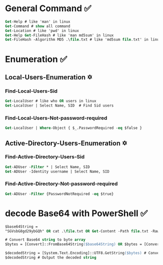 # General Command ✅
```ps
Get-Help # like 'man' in linux
Get-Command # show all command
Get-Location # like 'pwd' in linux
Get-Help Get-FileHash # like 'man md5sum' in linux
Get-FileHash -Algorithm MD5 .\file.txt # like 'md5sum file.txt' in linux
```
# Enumeration ✅
## Local-Users-Enumeration ✡️
### Find-Local-Users-Sid
```ps
Get-LocalUser # like who OR users in linux
Get-LocalUser | Select Name, SID  # Find Sid users 
```
### Find-Local-Users-Not-password-required
```ps
Get-LocalUser | Where-Object { $_.PasswordRequired -eq $false }
```

## Active-Directory-Users-Enumeration ✡️
### Find-Active-Directory-Users-Sid
```ps
Get-ADUser -Filter * | Select Name, SID
Get-ADUser -Identity username | Select Name, SID
```
### Find-Active-Directory-Not-password-required
```ps
Get-ADUser -Filter {PasswordNotRequired -eq $true}
```

# decode Base64 with PowerShell ✅
```ps
$base64String = 
"SGVsbG8gd29ybGQh" OR cat .\file.txt OR Get-Content -Path file.txt -Raw

# Convert Base64 string to byte array
$bytes = [Convert]::FromBase64String($base64String) OR $bytes = [Convert]::FromBase64String((cat file.txt)) 

$decodedString = [System.Text.Encoding]::UTF8.GetString($bytes) # Convert byte array to a plain text string
$decodedString # Output the decoded string
```

